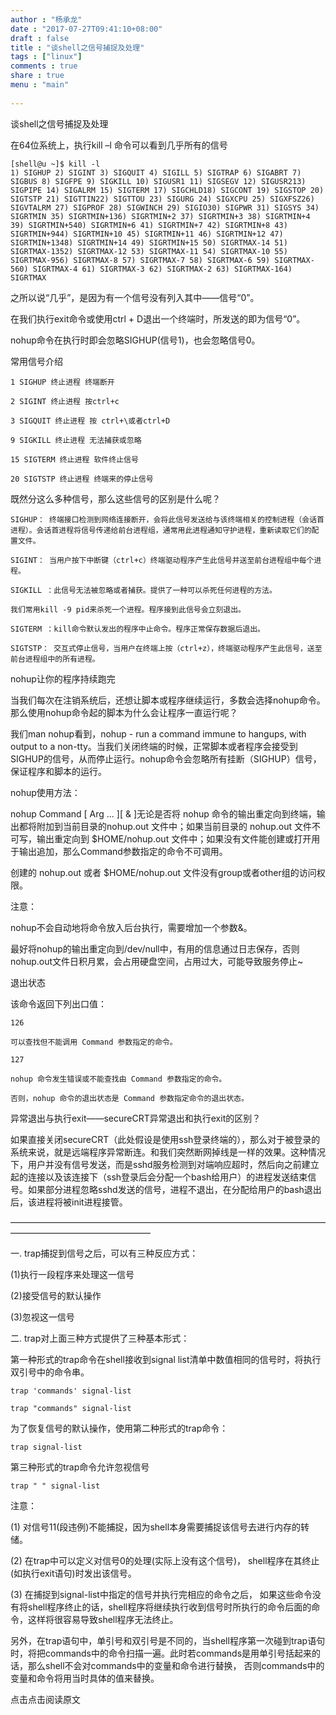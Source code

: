 ```yaml
---
author : "杨承龙"
date : "2017-07-27T09:41:10+08:00"
draft : false
title : "谈shell之信号捕捉及处理"
tags : ["linux"]
comments : true     
share : true        
menu : "main" 
          
---
```

谈shell之信号捕捉及处理

在64位系统上，执行kill –l 命令可以看到几乎所有的信号

    [shell@u ~]$ kill -l 
    1) SIGHUP 2) SIGINT 3) SIGQUIT 4) SIGILL 5) SIGTRAP 6) SIGABRT 7) SIGBUS 8) SIGFPE 9) SIGKILL 10) SIGUSR1 11) SIGSEGV 12) SIGUSR213) SIGPIPE 14) SIGALRM 15) SIGTERM 17) SIGCHLD18) SIGCONT 19) SIGSTOP 20) SIGTSTP 21) SIGTTIN22) SIGTTOU 23) SIGURG 24) SIGXCPU 25) SIGXFSZ26) SIGVTALRM 27) SIGPROF 28) SIGWINCH 29) SIGIO30) SIGPWR 31) SIGSYS 34) SIGRTMIN 35) SIGRTMIN+136) SIGRTMIN+2 37) SIGRTMIN+3 38) SIGRTMIN+4 39) SIGRTMIN+540) SIGRTMIN+6 41) SIGRTMIN+7 42) SIGRTMIN+8 43) SIGRTMIN+944) SIGRTMIN+10 45) SIGRTMIN+11 46) SIGRTMIN+12 47) SIGRTMIN+1348) SIGRTMIN+14 49) SIGRTMIN+15 50) SIGRTMAX-14 51) SIGRTMAX-1352) SIGRTMAX-12 53) SIGRTMAX-11 54) SIGRTMAX-10 55) SIGRTMAX-956) SIGRTMAX-8 57) SIGRTMAX-7 58) SIGRTMAX-6 59) SIGRTMAX-560) SIGRTMAX-4 61) SIGRTMAX-3 62) SIGRTMAX-2 63) SIGRTMAX-164) SIGRTMAX

之所以说“几乎”，是因为有一个信号没有列入其中——信号“0”。

在我们执行exit命令或使用ctrl + D退出一个终端时，所发送的即为信号“0”。

nohup命令在执行时即会忽略SIGHUP(信号1)，也会忽略信号0。

常用信号介绍

    1 SIGHUP 终止进程 终端断开
    
    2 SIGINT 终止进程 按ctrl+c
    
    3 SIGQUIT 终止进程 按 ctrl+\或者ctrl+D
    
    9 SIGKILL 终止进程 无法捕获或忽略
    
    15 SIGTERM 终止进程 软件终止信号
    
    20 SIGTSTP 终止进程 终端来的停止信号

既然分这么多种信号，那么这些信号的区别是什么呢？

    SIGHUP： 终端接口检测到网络连接断开，会将此信号发送给与该终端相关的控制进程（会话首进程）。会话首进程将信号传递给前台进程组，通常用此进程通知守护进程，重新读取它们的配置文件。
    
    SIGINT： 当用户按下中断键（ctrl+c）终端驱动程序产生此信号并送至前台进程组中每个进程。
    
    SIGKILL ：此信号无法被忽略或者捕获。提供了一种可以杀死任何进程的方法。
    
    我们常用kill -9 pid来杀死一个进程。程序接到此信号会立刻退出。
    
    SIGTERM ：kill命令默认发出的程序中止命令。程序正常保存数据后退出。
    
    SIGTSTP： 交互式停止信号，当用户在终端上按（ctrl+z），终端驱动程序产生此信号，送至前台进程组中的所有进程。

nohup让你的程序持续跑完

当我们每次在注销系统后，还想让脚本或程序继续运行，多数会选择nohup命令。那么使用nohup命令起的脚本为什么会让程序一直运行呢？

我们man nohup看到，nohup - run a command immune to hangups, with output to a non-tty。当我们关闭终端的时候，正常脚本或者程序会接受到SIGHUP的信号，从而停止运行。nohup命令会忽略所有挂断（SIGHUP）信号，保证程序和脚本的运行。

nohup使用方法：

nohup Command [ Arg ... ][ & ]无论是否将 nohup 命令的输出重定向到终端，输出都将附加到当前目录的nohup.out 文件中；如果当前目录的 nohup.out 文件不可写，输出重定向到 $HOME/nohup.out 文件中；如果没有文件能创建或打开用于输出追加，那么Command参数指定的命令不可调用。

创建的 nohup.out 或者 $HOME/nohup.out 文件没有group或者other组的访问权限。

注意：

nohup不会自动地将命令放入后台执行，需要增加一个参数&。

最好将nohup的输出重定向到/dev/null中，有用的信息通过日志保存，否则nohup.out文件日积月累，会占用硬盘空间，占用过大，可能导致服务停止~

退出状态

该命令返回下列出口值：

    126
    
    可以查找但不能调用 Command 参数指定的命令。
    
    127
    
    nohup 命令发生错误或不能查找由 Command 参数指定的命令。
    
    否则，nohup 命令的退出状态是 Command 参数指定命令的退出状态。

异常退出与执行exit——secureCRT异常退出和执行exit的区别？

如果直接关闭secureCRT（此处假设是使用ssh登录终端的），那么对于被登录的系统来说，就是远端程序异常断连。和我们突然断网掉线是一样的效果。这种情况下，用户并没有信号发送，而是sshd服务检测到对端响应超时，然后向之前建立起的连接以及该连接下（ssh登录后会分配一个bash给用户）的进程发送结束信号。如果部分进程忽略sshd发送的信号，进程不退出，在分配给用户的bash退出后，该进程将被init进程接管。

————————————————————————————————————————————————————

一. trap捕捉到信号之后，可以有三种反应方式：

(1)执行一段程序来处理这一信号

(2)接受信号的默认操作

(3)忽视这一信号

二. trap对上面三种方式提供了三种基本形式：

第一种形式的trap命令在shell接收到signal list清单中数值相同的信号时，将执行双引号中的命令串。

    trap 'commands' signal-list
    
    trap "commands" signal-list

为了恢复信号的默认操作，使用第二种形式的trap命令：

    trap signal-list

第三种形式的trap命令允许忽视信号

    trap " " signal-list

注意：

(1) 对信号11(段违例)不能捕捉，因为shell本身需要捕捉该信号去进行内存的转储。

(2) 在trap中可以定义对信号0的处理(实际上没有这个信号)， shell程序在其终止(如执行exit语句)时发出该信号。

(3) 在捕捉到signal-list中指定的信号并执行完相应的命令之后， 如果这些命令没有将shell程序终止的话，shell程序将继续执行收到信号时所执行的命令后面的命令，这样将很容易导致shell程序无法终止。

另外，在trap语句中，单引号和双引号是不同的，当shell程序第一次碰到trap语句时，将把commands中的命令扫描一遍。此时若commands是用单引号括起来的话，那么shell不会对commands中的变量和命令进行替换， 否则commands中的变量和命令将用当时具体的值来替换。



点击点击阅读原文

